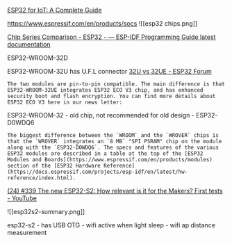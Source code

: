 [ESP32 for IoT: A Complete Guide](https://www.nabto.com/guide-to-iot-esp-32/)

https://www.espressif.com/en/products/socs
![[esp32 chips.png]]

[Chip Series Comparison - ESP32 - — ESP-IDF Programming Guide latest documentation](https://docs.espressif.com/projects/esp-idf/en/latest/esp32/hw-reference/chip-series-comparison.html)


ESP32-WROOM-32D

ESP32-WROOM-32U has U.F.L connector
[32U vs 32UE - ESP32 Forum](https://www.esp32.com/viewtopic.php?f=2&t=14308)

	The two modules are pin-to-pin compatible. The main difference is that ESP32-WROOM-32UE integrates ESP32 ECO V3 chip, and has enhanced security boot and flash encryption. You can find more details about ESP32 ECO V3 here in our news letter:

ESP32-WROOM-32
	- old chip, not recommended for old design
	- ESP32-D0WDQ6
	
	The biggest difference between the `WROOM` and the `WROVER` chips is that the `WROVER` integrates an `8 MB` "SPI PSRAM" chip on the module along with the `ESP32-D0WDQ6`. The specs and features of the various ESP32 modules are described in a table at the top of the [ESP32 Modules and Boards](https://www.espressif.com/en/products/modules) section of the [ESP32 Hardware Reference](https://docs.espressif.com/projects/esp-idf/en/latest/hw-reference/index.html).
	
[(24) #339 The new ESP32-S2: How relevant is it for the Makers? First tests - YouTube](https://www.youtube.com/watch?v=L6IoSVdKwNM)

![[esp32s2-summary.png]]
	
esp32-s2 
	- has USB OTG
	- wifi active when light sleep
	- wifi ap distance measurement
	
